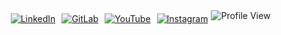 <div style="display: flex; justify-content: center; flex-wrap: wrap;">
    <a href="http://linkedin.com/in/alfarezyyd" style="margin: 5px;">
        <img src="https://img.shields.io/badge/linkedin-0a66c2" alt="LinkedIn" />
    </a>
    <a href="https://gitlab.com/alfarezyyd" style="margin: 5px;">
        <img src="https://img.shields.io/badge/gitlab-red" alt="GitLab" />
    </a>
    <a href="https://www.youtube.com/@alfarezyyd" style="margin: 5px;">
        <img src="https://img.shields.io/badge/youtube-FF0000" alt="YouTube" />
    </a>
    <a href="https://www.instagram.com/alfarezyyyd" style="margin: 5px;">
        <img src="https://img.shields.io/badge/instagram-E4405F" alt="Instagram" />
    </a>
    <br><br>
    <img src="https://komarev.com/ghpvc/?username=alfarezyyd&color=ff69b4&label=profile+view&abbreviated=true" alt="Profile View" />
</div>
